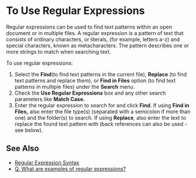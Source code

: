 # To Use Regular Expressions

Regular expressions can be used to find text patterns within an open document
or in multiple files. A regular expression is a pattern of text that consists of
ordinary characters, or literals, (for example, letters a-z) and special
characters, known as metacharacters. The pattern describes one or more strings
to match when searching text.

To use regular expressions:

1. Select the **Find**(to find text patterns in the current file), **Replace** (to find text patterns and replace them), or **Find in Files**
option (to find text patterns in multiple files) under the **Search** menu.
2. Check the **Use Regular Expressions** box and any other search
parameters like **Match Case.**
3. Enter the regular expression to search for and click **Find**. If using **Find in Files,** also enter the file type(s) (separated with a semicolon if
more than one) and the folder(s) to search. If using **Replace**, also
enter the text to replace the found text pattern with (back references can
also be used - see below).

## **See Also**

- [Regular Expression Syntax](search_regexp_syntax)
- [Q. What are examples of regular expressions?](../../faq/search/search_reg_exp_ex)
